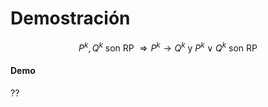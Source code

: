 # Demostración

$$
\text{$P^k,Q^k$ son RP $\Rightarrow  P^k\rightarrow Q^k$ y $P^k \lor Q^k$ son RP}
$$

#### Demo

??